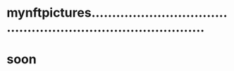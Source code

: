 # mynftpictures.................................................................................
# soon
